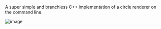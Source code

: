 A super simple and branchless C++ implementation of a circle renderer on the command line.

![image](https://github.com/user-attachments/assets/864f6472-6722-4efd-9721-92c74b4d27f2)
